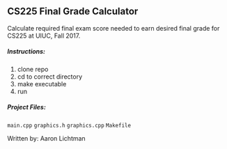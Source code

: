 ## CS225 Final Grade Calculator
Calculate required final exam score needed to earn desired final grade for CS225 at UIUC, Fall 2017.

##### Instructions:
1. clone repo
2. cd to correct directory
3. make executable
2. run

##### Project Files:

  `main.cpp`
  `graphics.h`
  `graphics.cpp`
  `Makefile`
  
Written by: Aaron Lichtman
